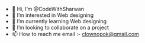 - 👋 Hi, I’m @CodeWithSharwan
- 👀 I’m interested in Web designing
- 🌱 I’m currently learning Web designing
- 💞️ I’m looking to collaborate on a project
- 📫 How to reach me email :- clownopok@gmail.com

<!---
CodeWithSharwan/CodeWithSharwan is a ✨ special ✨ repository because its `README.md` (this file) appears on your GitHub profile.
You can click the Preview link to take a look at your changes.
--->
